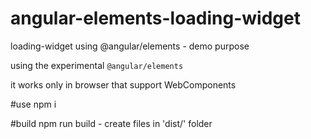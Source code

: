 # angular-elements-loading-widget

loading-widget using @angular/elements - demo purpose

using the experimental `@angular/elements`

it works only in browser that support WebComponents

#use
npm i

#build
npm run build - create files in 'dist/' folder
